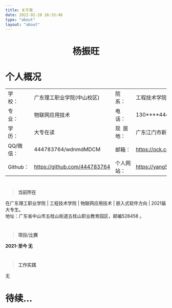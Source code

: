 ```yaml
---
title: 关于我
date: 2022-02-28 16:33:46
type: "about"
layout: "about"
---
```




<div id="articleContent" data-aos="fade-up" class="aos-init aos-animate">
                            <p align="center"></p><h1 align="center">杨振旺</h1><p></p>
<h1 id="个人概况"><a href="#个人概况" class="headerlink" title="个人概况" target="_blank"></a>个人概况</h1>
<table>
  <tbody><tr>
    <td>学  校：</td>    <td>广东理工职业学院(中山校区)</td>    <td>院  系：</td>    <td>工程技术学院</td>
    <td rowspan="5"><div class="img-item" data-src="https://tse1-mm.cn.bing.net/th/id/R-C.12133e19af06a54c7fcc50843ec0b2ff?rik=jp928UfF1xgOiw&riu=http%3a%2f%2fimg.duoziwang.com%2f2019%2f05%2f08050202206336.jpg&ehk=ixUFwjNrlWLhg0qARD61QSKL2e7lR7rbZsuZgFxVZNs%3d&risl=&pid=ImgRaw&r=0&sres=1&sresct=1" data-sub-html=".caption"><img width="120" src="https://tse1-mm.cn.bing.net/th/id/R-C.12133e19af06a54c7fcc50843ec0b2ff?rik=jp928UfF1xgOiw&riu=http%3a%2f%2fimg.duoziwang.com%2f2019%2f05%2f08050202206336.jpg&ehk=ixUFwjNrlWLhg0qARD61QSKL2e7lR7rbZsuZgFxVZNs%3d&risl=&pid=ImgRaw&r=0&sres=1&sresct=1" class="img-shadow img-margin"></div></td>
  </tr>
  <tr>
    <td>专  业：</td>    <td>物联网应用技术</td>    <td>电  话：</td>    <td>130****4440</td>
  </tr>
    <tr>
    <td>学  历：</td>    <td>大专在读</td>    <td>现 居 地：</td>    <td>广东江门市新会区</td>
  </tr>
  <tr>
    <td>QQ/微信：</td>    <td>444783764/wdnmdMDCM</td>    <td>邮箱：</td>    <td><a href="https://ock.cn/fhir5" target="_blank" rel="noopener">https://ock.cn/fhir5</a></td>
  </tr>
  <tr>
    <td>Github：</td>    <td> <a href="https://github.com/444783764" target="_blank" rel="noopener">https://github.com/444783764</a></td>    <td>个人网站：</td>    <td>  <a href="https://yang5201314.cn" target="_blank">https://yang5201314.cn</a></td>
  </tr>
</tbody></table>




<h1 id="当前所在"><a href="#当前所在" class="headerlink" title="当前所在" target="_blank"></a></h1><blockquote>
<p> <b>当前所在</b></p>

</blockquote>

<p>在广东理工职业学院 | 工程技术学院 | 物联网应用技术 | 嵌入式软件方向 | 2021届大专生。<br>地址：广东省中山市五桂山街道五桂山职业教育园区，邮编528458 。 </p>

</blockquote>

<h1 id="项目/比赛"><a href="#项目/比赛" class="headerlink" title="项目/比赛" target="_blank"></a></h1><blockquote>
<p> <b>项目/比赛</b></p>
</blockquote>

<p><b>2021-至今    无</b></p>

</blockquote>

<h1 id="工作实践"><a href="#工作实践" class="headerlink" title="工作实践" target="_blank"></a></h1><blockquote>
<p> <b>工作实践</b></p>

</blockquote>

<p>无</p>
<h1 id="待续…"><a href="#待续…" class="headerlink" title="待续…" target="_blank"></a>待续…</h1><script>

        document.querySelectorAll('.github-emoji')
          .forEach(el => {
            if (!el.dataset.src) { return; }
            const img = document.createElement('img');
            img.style = 'display:none !important;';
            img.src = el.dataset.src;
            img.addEventListener('error', () => {
              img.remove();
              el.style.color = 'inherit';
              el.style.backgroundImage = 'none';
              el.style.background = 'none';
            });
            img.addEventListener('load', () => {
              img.remove();
            });
            document.body.appendChild(img);
          });
      </script>
                        </div>
